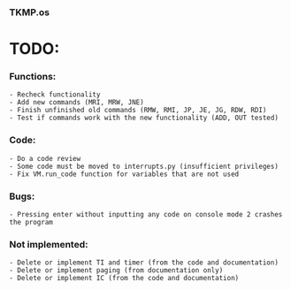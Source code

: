 ### TKMP.os

# TODO:

### Functions:
	- Recheck functionality
	- Add new commands (MRI, MRW, JNE)
	- Finish unfinished old commands (RMW, RMI, JP, JE, JG, RDW, RDI)
	- Test if commands work with the new functionality (ADD, OUT tested)

### Code:
	- Do a code review
	- Some code must be moved to interrupts.py (insufficient privileges)
	- Fix VM.run_code function for variables that are not used

### Bugs:
	- Pressing enter without inputting any code on console mode 2 crashes the program

### Not implemented:
	- Delete or implement TI and timer (from the code and documentation)
	- Delete or implement paging (from documentation only)
	- Delete or implement IC (from the code and documentation)